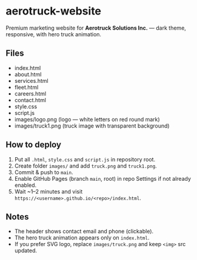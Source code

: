 # aerotruck-website

Premium marketing website for **Aerotruck Solutions Inc.** — dark theme, responsive, with hero truck animation.

## Files
- index.html
- about.html
- services.html
- fleet.html
- careers.html
- contact.html
- style.css
- script.js
- images/logo.png      (logo — white letters on red round mark)
- images/truck1.png     (truck image with transparent background)

## How to deploy
1. Put all `.html`, `style.css` and `script.js` in repository root.
2. Create folder `images/` and add `truck.png` and `truck1.png`.
3. Commit & push to `main`.
4. Enable GitHub Pages (branch `main`, root) in repo Settings if not already enabled.
5. Wait ~1–2 minutes and visit `https://<username>.github.io/<repo>/index.html`.

## Notes
- The header shows contact email and phone (clickable).
- The hero truck animation appears only on `index.html`.
- If you prefer SVG logo, replace `images/truck.png` and keep `<img>` src updated.
